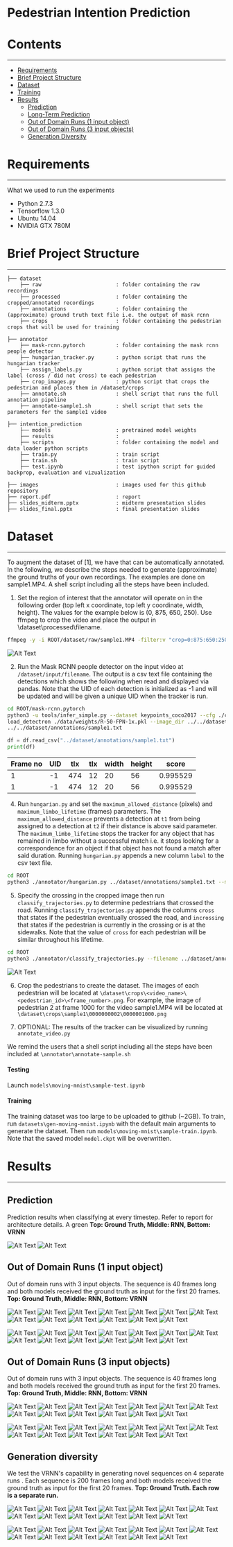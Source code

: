 # Pedestrian Intention Prediction

# Contents
------------
  * [Requirements](#requirements)
  * [Brief Project Structure](#brief-project-structure)
  * [Dataset](#usage)
  * [Training](#usage)
  * [Results](#results)
    * [Prediction](#long-term-prediction)
    * [Long-Term Prediction](#long-term-prediction)
    * [Out of Domain Runs (1 input object)](#out-of-domain-runs-1-input-object)
    * [Out of Domain Runs (3 input objects)](#out-of-domain-runs-3-input-objects)
    * [Generation Diversity](#generation-diversity)

# Requirements
------------
What we used to run the experiments

  * Python 2.7.3
  * Tensorflow 1.3.0
  * Ubuntu 14.04
  * NVIDIA GTX 780M

# Brief Project Structure
------------

    ├── dataset                        
        ├── raw                        : folder containing the raw recordings  
        ├── processed                  : folder containing the cropped/annotated recordings
        ├── annotations                : folder containing the (approximate) ground truth text file i.e. the output of mask rcnn
        ├── crops                      : folder containing the pedestrian crops that will be used for training
    
    ├── annotator                      
        ├── mask-rcnn.pytorch          : folder containing the mask rcnn people detector 
        ├── hungarian_tracker.py       : python script that runs the hungarian tracker 
        ├── assign_labels.py           : python script that assigns the label (cross / did not cross) to each pedestrian
        ├── crop_images.py             : python script that crops the pedestrian and places them in /dataset/crops
        ├── annotate.sh                : shell script that runs the full annotation pipeline
        ├── annotate-sample1.sh        : shell script that sets the parameters for the sample1 video
     
    ├── intention_prediction
        ├── models                     : pretrained model weights
        ├── results                    : 
        ├── scripts                    : folder containing the model and data loader python scripts
        ├── train.py                   : train script
        ├── train.sh                   : train script
        ├── test.ipynb                 : test ipython script for guided backprop, evaluation and vizualization
     
    ├── images                         : images used for this github repository
    ├── report.pdf                     : report
    ├── slides_midterm.pptx            : midterm presentation slides
    ├── slides_final.pptx              : final presentation slides

# Dataset
------------

To augment the dataset of [1], we have that can be automatically annotated. In the following, we describe the steps needed to generate (approximate) the ground truths of your own recordings. The examples are done on sample1.MP4. A shell script including all the steps have been included.

1)	Set the region of interest that the annotator will operate on in the following order (top left x coordinate, top left y coordinate, width, height). The values for the example below is (0, 875, 650, 250). Use ffmpeg to crop the video and place the output in \dataset\processed\filename.

  ```bash
  ffmpeg -y -i ROOT/dataset/raw/sample1.MP4 -filter:v "crop=0:875:650:250" ROOT/dataset/processed/sample1.MP4
  ```

![Alt Text](/images/dataset/step1.png)

2)	Run the Mask RCNN people detector on the input video at `/dataset/input/filename`. The output is a csv text file containing the detections which shows the following when read and displayed via pandas. Note that the UID of each detection is initialized as -1 and will be updated and will be given a unique UID when the tracker is run.
  
  ```bash
  cd ROOT/mask-rcnn.pytorch
  python3 -u tools/infer_simple.py --dataset keypoints_coco2017 --cfg ./configs/baselines/e2e_keypoint_rcnn_R-50-FPN_1x.yaml -
  load_detectron ./data/weights/R-50-FPN-1x.pkl --image_dir ../../dataset/raw/sample1.MP4 --output_dir
  ../../dataset/annotations/sample1.txt
  ``` 
  
  ```python
  df = df.read_csv("../dataset/annotations/sample1.txt")
  print(df)
  ```
| Frame no  | UID | tlx | tlx | width | height | score |  
| ------------- | ------------- | ------------- | ------------- | ------------- | ------------- | ------------- |
| 1 | -1 | 474 | 12 | 20 | 56 | 0.995529 |
| 1 | -1 | 474 | 12 | 20 | 56 | 0.995529 |

4)	Run `hungarian.py` and set the `maximum_allowed_distance` (pixels) and `maximum_limbo_lifetime` (frames) parameters. The `maximum_allowed_distance` prevents a detection at `t1` from being assigned to a detection at `t2` if their distance is above said parameter. The `maximum_limbo_lifetime` stops the tracker for any object that has remained in limbo without a successful match i.e. it stops looking for a correspondence for an object if that object has not found a match after said duration. Running `hungarian.py` appends a new column `label` to the csv text file.

  ```bash
  cd ROOT
  python3 ./annotator/hungarian.py ../dataset/annotations/sample1.txt --maximum_allowed_distance 50 --maximum_limbo_lifetime 60 
  ```

5) Specify the crossing in the cropped image then run `classify_trajectories.py` to determine pedestrians that crossed the road. Running `classify_trajectories.py` appends the columns `cross` that states if the pedestrian eventually crossed the road, and `incrossing` that states if the pedestrian is currently in the crossing or is at the sidewalks. Note that the value of `cross` for each pedestrian will be similar throughout his lifetime.

  ```bash
  cd ROOT 
  python3 ./annotator/classify_trajectories.py --filename ../dataset/annotations/sample1.txt --tl 565 70 --tr 650 70 --br 650 300 --bl 465 300
  ```

![Alt Text](/images/dataset/step2.png)

6) Crop the pedestrians to create the dataset. The images of each pedestrian will be located at `\dataset\crops\<video_name>\<pedestrian_id>\<frame_number>.png`. For example, the image of pedestrian 2 at frame 1000 for the video sample1.MP4 will be located at `\dataset\crops\sample1\0000000002\0000001000.png`

7) OPTIONAL: The results of the tracker can be visualized by running `annotate_video.py`

We remind the users that a shell script including all the steps have been included at `\annotator\annotate-sample.sh`

#### Testing
Launch `models\moving-mnist\sample-test.ipynb` 

#### Training
The training dataset was too large to be uploaded to github (~2GB). To train, run `datasets\gen-moving-mnist.ipynb` with the default main arguments to generate the dataset. Then run `models\moving-mnist\sample-train.ipynb`. Note that the saved model `model.ckpt` will be overwritten.

# Results
------------
## Prediction

Prediction results when classifying at every timestep. Refer to report for architecture details. A green  **Top: Ground Truth, Middle: RNN, Bottom: VRNN**

![Alt Text](/images/prediction/Ouchy1.gif) ![Alt Text](/images/prediction/Ouchy2.gif) 

## Out of Domain Runs (1 input object)

Out of domain runs with 3 input objects. The sequence is 40 frames long and both models received the ground truth as input for the first 20 frames. **Top: Ground Truth, Middle: RNN, Bottom: VRNN**

![Alt Text](/results/moving-shapes/1/0-1-shapes.gif) ![Alt Text](/results/moving-shapes/1/1-1-shapes.gif) ![Alt Text](/results/moving-shapes/1/2-1-shapes.gif) ![Alt Text](/results/moving-shapes/1/3-1-shapes.gif) ![Alt Text](/results/moving-shapes/1/4-1-shapes.gif) ![Alt Text](/results/moving-shapes/1/5-1-shapes.gif) ![Alt Text](/results/moving-shapes/1/6-1-shapes.gif) ![Alt Text](/results/moving-shapes/1/7-1-shapes.gif) ![Alt Text](/results/moving-shapes/1/8-1-shapes.gif) ![Alt Text](/results/moving-shapes/1/9-1-shapes.gif) ![Alt Text](/results/moving-shapes/1/10-1-shapes.gif) ![Alt Text](/results/moving-shapes/1/11-1-shapes.gif) ![Alt Text](/results/moving-shapes/1/12-1-shapes.gif)

![Alt Text](/results/moving-mnist/1/0-1-digits.gif) ![Alt Text](/results/moving-mnist/1/1-1-digits.gif) ![Alt Text](/results/moving-mnist/1/2-1-digits.gif) ![Alt Text](/results/moving-mnist/1/3-1-digits.gif) ![Alt Text](/results/moving-mnist/1/4-1-digits.gif) ![Alt Text](/results/moving-mnist/1/5-1-digits.gif) ![Alt Text](/results/moving-mnist/1/6-1-digits.gif) ![Alt Text](/results/moving-mnist/1/7-1-digits.gif) ![Alt Text](/results/moving-mnist/1/8-1-digits.gif) ![Alt Text](/results/moving-mnist/1/9-1-digits.gif) ![Alt Text](/results/moving-mnist/1/10-1-digits.gif) ![Alt Text](/results/moving-mnist/1/11-1-digits.gif) ![Alt Text](/results/moving-mnist/1/12-1-digits.gif)

## Out of Domain Runs (3 input objects)

Out of domain runs with 3 input objects. The sequence is 40 frames long and both models received the ground truth as input for the first 20 frames. **Top: Ground Truth, Middle: RNN, Bottom: VRNN**

![Alt Text](/results/moving-shapes/3/0-3-shapes.gif) ![Alt Text](/results/moving-shapes/3/1-3-shapes.gif) ![Alt Text](/results/moving-shapes/3/2-3-shapes.gif) ![Alt Text](/results/moving-shapes/3/3-3-shapes.gif) ![Alt Text](/results/moving-shapes/3/4-3-shapes.gif) ![Alt Text](/results/moving-shapes/3/5-3-shapes.gif) ![Alt Text](/results/moving-shapes/3/6-3-shapes.gif) ![Alt Text](/results/moving-shapes/3/7-3-shapes.gif) ![Alt Text](/results/moving-shapes/3/8-3-shapes.gif) ![Alt Text](/results/moving-shapes/3/9-3-shapes.gif) ![Alt Text](/results/moving-shapes/3/10-3-shapes.gif) ![Alt Text](/results/moving-shapes/3/11-3-shapes.gif) ![Alt Text](/results/moving-shapes/3/12-3-shapes.gif)

![Alt Text](/results/moving-mnist/3/0-3-digits.gif) ![Alt Text](/results/moving-mnist/3/1-3-digits.gif) ![Alt Text](/results/moving-mnist/3/2-3-digits.gif) ![Alt Text](/results/moving-mnist/3/3-3-digits.gif) ![Alt Text](/results/moving-mnist/3/4-3-digits.gif) ![Alt Text](/results/moving-mnist/3/5-3-digits.gif) ![Alt Text](/results/moving-mnist/3/6-3-digits.gif) ![Alt Text](/results/moving-mnist/3/7-3-digits.gif) ![Alt Text](/results/moving-mnist/3/8-3-digits.gif) ![Alt Text](/results/moving-mnist/3/9-3-digits.gif) ![Alt Text](/results/moving-mnist/3/10-3-digits.gif) ![Alt Text](/results/moving-mnist/3/11-3-digits.gif) ![Alt Text](/results/moving-mnist/3/12-3-digits.gif) 

## Generation diversity

We test the VRNN's capability in generating novel sequences on 4 separate runs .  Each sequence is 200 frames long and both models received the ground truth as input for the first 20 frames. **Top: Ground Truth. Each row is a separate run.**

![Alt Text](/results/moving-shapes/diversity/0-2-shapes.gif) ![Alt Text](/results/moving-shapes/diversity/1-2-shapes.gif) ![Alt Text](/results/moving-shapes/diversity/2-2-shapes.gif) ![Alt Text](/results/moving-shapes/diversity/3-2-shapes.gif) ![Alt Text](/results/moving-shapes/diversity/4-2-shapes.gif) ![Alt Text](/results/moving-shapes/diversity/5-2-shapes.gif) ![Alt Text](/results/moving-shapes/diversity/6-2-shapes.gif) ![Alt Text](/results/moving-shapes/diversity/7-2-shapes.gif) ![Alt Text](/results/moving-shapes/diversity/8-2-shapes.gif) ![Alt Text](/results/moving-shapes/diversity/9-2-shapes.gif) ![Alt Text](/results/moving-shapes/diversity/10-2-shapes.gif) ![Alt Text](/results/moving-shapes/diversity/11-2-shapes.gif) ![Alt Text](/results/moving-shapes/diversity/12-2-shapes.gif)

![Alt Text](/results/moving-mnist/diversity/6-2-digits.gif) ![Alt Text](/results/moving-mnist/diversity/7-2-digits.gif) ![Alt Text](/results/moving-mnist/diversity/8-2-digits.gif) ![Alt Text](/results/moving-mnist/diversity/9-2-digits.gif) ![Alt Text](/results/moving-mnist/diversity/10-2-digits.gif) ![Alt Text](/results/moving-mnist/diversity/11-2-digits.gif) ![Alt Text](/results/moving-mnist/diversity/12-2-digits.gif) ![Alt Text](/results/moving-mnist/diversity/13-2-digits.gif) ![Alt Text](/results/moving-mnist/diversity/14-2-digits.gif) ![Alt Text](/results/moving-mnist/diversity/15-2-digits.gif) ![Alt Text](/results/moving-mnist/diversity/16-2-digits.gif) ![Alt Text](/results/moving-mnist/diversity/17-2-digits.gif) ![Alt Text](/results/moving-mnist/diversity/18-2-digits.gif)
